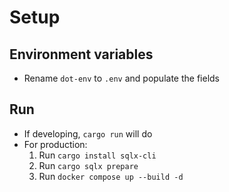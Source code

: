 # Setup

## Environment variables
- Rename `dot-env` to `.env` and populate the fields

## Run
- If developing, `cargo run` will do
- For production: 
    1. Run `cargo install sqlx-cli`
    2. Run `cargo sqlx prepare`
    3. Run `docker compose up --build -d`
